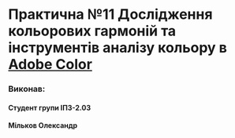 # Практична №11 Дослідження кольорових гармоній та інструментів аналізу кольору в [Adobe Color](https://color.adobe.com/)

### Виконав:
#### Студент групи ІПЗ-2.03
#### Мільков Олександр

